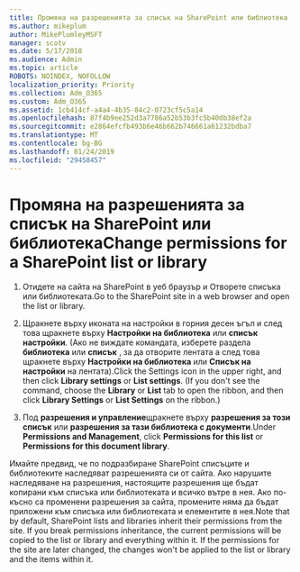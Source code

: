 ```yaml
---
title: Промяна на разрешенията за списък на SharePoint или библиотека
ms.author: mikeplum
author: MikePlumleyMSFT
manager: scotv
ms.date: 5/17/2018
ms.audience: Admin
ms.topic: article
ROBOTS: NOINDEX, NOFOLLOW
localization_priority: Priority
ms.collection: Adm_O365
ms.custom: Adm_O365
ms.assetid: 1cb414cf-a4a4-4b35-84c2-0723cf5c5a14
ms.openlocfilehash: 87f4b9ee252d3a7786a52b53b3fc5b40db38ef2a
ms.sourcegitcommit: e2864efcfb493b6e46b662b746661a61232bdba7
ms.translationtype: MT
ms.contentlocale: bg-BG
ms.lasthandoff: 01/24/2019
ms.locfileid: "29458457"
---
```

# <a name="change-permissions-for-a-sharepoint-list-or-library"></a><span data-ttu-id="a79a7-102">Промяна на разрешенията за списък на SharePoint или библиотека</span><span class="sxs-lookup"><span data-stu-id="a79a7-102">Change permissions for a SharePoint list or library</span></span>

1. <span data-ttu-id="a79a7-103">Отидете на сайта на SharePoint в уеб браузър и Отворете списъка или библиотеката.</span><span class="sxs-lookup"><span data-stu-id="a79a7-103">Go to the SharePoint site in a web browser and open the list or library.</span></span>
    
2. <span data-ttu-id="a79a7-p101">Щракнете върху иконата на настройки в горния десен ъгъл и след това щракнете върху **Настройки на библиотека** или **списък настройки**. (Ако не виждате командата, изберете раздела **библиотека** или **списък** , за да отворите лентата а след това щракнете върху **Настройки на библиотека** или **Списък на настройки** на лентата).</span><span class="sxs-lookup"><span data-stu-id="a79a7-p101">Click the Settings icon in the upper right, and then click **Library settings** or **List settings**. (If you don't see the command, choose the **Library** or **List** tab to open the ribbon, and then click **Library Settings** or **List Settings** on the ribbon.)</span></span> 
    
3. <span data-ttu-id="a79a7-106">Под **разрешения и управление**щракнете върху **разрешения за този списък** или **разрешения за тази библиотека с документи**.</span><span class="sxs-lookup"><span data-stu-id="a79a7-106">Under **Permissions and Management**, click **Permissions for this list** or **Permissions for this document library**.</span></span>
    
<span data-ttu-id="a79a7-p102">Имайте предвид, че по подразбиране SharePoint списъците и библиотеките наследяват разрешенията си от сайта. Ако нарушите наследяване на разрешения, настоящите разрешения ще бъдат копирани към списъка или библиотеката и всичко вътре в нея. Ако по-късно са променени разрешения за сайта, промените няма да бъдат приложени към списъка или библиотеката и елементите в нея.</span><span class="sxs-lookup"><span data-stu-id="a79a7-p102">Note that by default, SharePoint lists and libraries inherit their permissions from the site. If you break permissions inheritance, the current permissions will be copied to the list or library and everything within it. If the permissions for the site are later changed, the changes won't be applied to the list or library and the items within it.</span></span>
  

